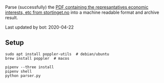 Parse (successfully) the [PDF containing the represantatives economic interests, etc from stortinget.no](https://www.stortinget.no/no/Stortinget-og-demokratiet/Representantene/Okonomiske-interesser/) into a machine readable format and archive result.

Last updated by bot: 2020-04-22

## Setup
    sudo apt install poppler-utils  # debian/ubuntu
    brew install poppler  # macos

    pipenv --three install
    pipenv shell
    python parser.py
